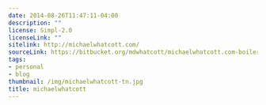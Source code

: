 ```yaml
---
date: 2014-08-26T11:47:11-04:00
description: ""
license: Simpl-2.0
licenseLink: ""
sitelink: http://michaelwhatcott.com/
sourceLink: https://bitbucket.org/mdwhatcott/michaelwhatcott.com-boilerplate/src
tags:
- personal
- blog
thumbnail: /img/michaelwhatcott-tn.jpg
title: michaelwhatcott
---
```


